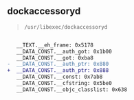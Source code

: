 ## dockaccessoryd

> `/usr/libexec/dockaccessoryd`

```diff

   __TEXT.__eh_frame: 0x5178
   __DATA_CONST.__auth_got: 0x1b00
   __DATA_CONST.__got: 0xba8
-  __DATA_CONST.__auth_ptr: 0x880
+  __DATA_CONST.__auth_ptr: 0x888
   __DATA_CONST.__const: 0x7ab8
   __DATA_CONST.__cfstring: 0x5be0
   __DATA_CONST.__objc_classlist: 0x638

```
